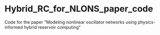 # Hybrid_RC_for_NLONS_paper_code
Code for the paper "Modeling nonlinear oscillator networks using physics-informed hybrid reservoir computing"
